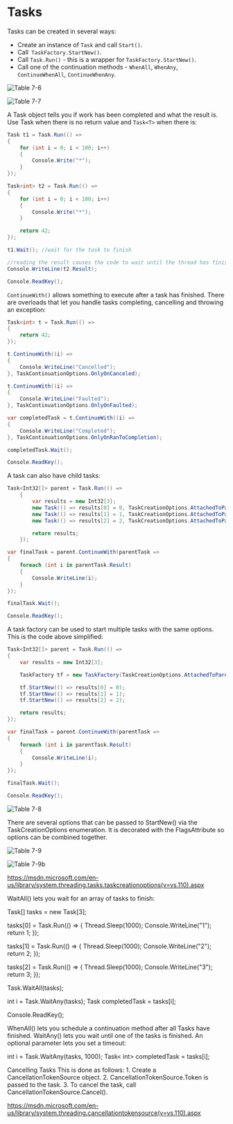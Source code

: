 # Tasks

Tasks can be created in several ways:
- Create an instance of `Task` and call `Start()`.
- Call` TaskFactory.StartNew()`.
- Call `Task.Run()` - this is a wrapper for `TaskFactory.StartNew()`.
- Call one of the continuation methods - `WhenAll`, `WhenAny`, `ContinueWhenAll`, `ContinueWhenAny`.

![Table 7-6](../media/Tasks.png)

![Table 7-7](../media/Tasks-2.png)

A Task object tells you if work has been completed and what the result is. Use Task when there is no return value and `Task<T>` when there is:

```csharp
Task t1 = Task.Run(() =>
{
    for (int i = 0; i < 100; i++)
    {
        Console.Write("*");
    }
});

Task<int> t2 = Task.Run(() =>
{
    for (int i = 0; i < 100; i++)
    {
        Console.Write("*");
    }

    return 42;
});

t1.Wait(); //wait for the task to finish

//reading the result causes the code to wait until the thread has finished - Wait() is not required
Console.WriteLine(t2.Result);

Console.ReadKey();
```

`ContinueWith()` allows something to execute after a task has finished. There are overloads that let you handle tasks completing, cancelling and throwing an exception:

```csharp
Task<int> t = Task.Run(() =>
{
    return 42;
});

t.ContinueWith((i) =>
{
    Console.WriteLine("Cancelled");
}, TaskContinuationOptions.OnlyOnCanceled);

t.ContinueWith((i) =>
{
    Console.WriteLine("Faulted");
}, TaskContinuationOptions.OnlyOnFaulted);

var completedTask = t.ContinueWith((i) =>
{
    Console.WriteLine("Completed");
}, TaskContinuationOptions.OnlyOnRanToCompletion);

completedTask.Wait();

Console.ReadKey();
```

A task can also have child tasks:

```csharp
Task<Int32[]> parent = Task.Run(() =>
    {
        var results = new Int32[3];
        new Task(() => results[0] = 0, TaskCreationOptions.AttachedToParent).Start();
        new Task(() => results[1] = 1, TaskCreationOptions.AttachedToParent).Start();
        new Task(() => results[2] = 2, TaskCreationOptions.AttachedToParent).Start();

        return results;
    });

var finalTask = parent.ContinueWith(parentTask =>
{
    foreach (int i in parentTask.Result)
    {
        Console.WriteLine(i);
    }
});

finalTask.Wait();

Console.ReadKey();
```

A task factory can be used to start multiple tasks with the same options. This is the code above simplified:

```csharp
Task<Int32[]> parent = Task.Run(() =>
{
    var results = new Int32[3];

    TaskFactory tf = new TaskFactory(TaskCreationOptions.AttachedToParent, TaskContinuationOptions.ExecuteSynchronously);

    tf.StartNew(() => results[0] = 0);
    tf.StartNew(() => results[1] = 1);
    tf.StartNew(() => results[2] = 2);

    return results;
});

var finalTask = parent.ContinueWith(parentTask =>
{
    foreach (int i in parentTask.Result)
    {
        Console.WriteLine(i);
    }
});

finalTask.Wait();

Console.ReadKey();
```

![Table 7-8](../media/Tasks-3.png)

There are several options that can be passed to StartNew() via the TaskCreationOptions enumeration. It is decorated with the FlagsAttribute so options can be combined together.

![Table 7-9](../media/Tasks-4.png)

![Table 7-9b](../media/Tasks-5.png)

https://msdn.microsoft.com/en-us/library/system.threading.tasks.taskcreationoptions(v=vs.110).aspx

WaitAll() lets you wait for an array of tasks to finish:


Task[] tasks = new Task[3];

tasks[0] = Task.Run(() =>
{
    Thread.Sleep(1000);
    Console.WriteLine("1");
    return 1;
});

tasks[1] = Task.Run(() =>
{
    Thread.Sleep(1000);
    Console.WriteLine("2");
    return 2;
});

tasks[2] = Task.Run(() =>
{
    Thread.Sleep(1000);
    Console.WriteLine("3");
    return 3;
});

Task.WaitAll(tasks);

int i = Task.WaitAny(tasks);
Task<int> completedTask = tasks[i];

Console.ReadKey();

WhenAll() lets you schedule a continuation method after all Tasks have finished. WaitAny() lets you wait until one of the tasks is finished. An optional parameter lets you set a timeout:


int i = Task.WaitAny(tasks, 1000);
Task< int> completedTask = tasks[i];


Cancelling Tasks
This is done as follows:
	1. 
Create a CancellationTokenSource object.
	2. 
CancellationTokenSource.Token is passed to the task.
	3. 
To cancel the task, call CancellationTokenSource.Cancel().



https://msdn.microsoft.com/en-us/library/system.threading.cancellationtokensource(v=vs.110).aspx

<!--stackedit_data:
eyJoaXN0b3J5IjpbLTE5NDY4NDM4OTRdfQ==
-->